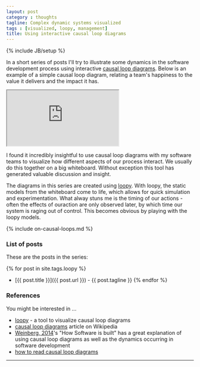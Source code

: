 ```yaml
---
layout: post
category : thoughts
tagline: Complex dynamic systems visualized
tags : [visualized, loopy, management]
title: Using interactive causal loop diagrams
---
```


{% include JB/setup %}

In a short series of posts I'll try to illustrate some dynamics
in the software development process
using interactive [causal loop diagrams].
Below is an example of a simple causal loop diagram,
relating a team's happiness to the value it delivers and the impact it has.

<iframe class="loopy" src="http://ncase.me/loopy/v1.1/?embed=1&data=[[[11,240,166,0.5,%22Team's%2520Hapiness%22,3],[12,535,164,0.5,%22Team's%2520Impact%22,3],[13,389,331,0.5,%22Delivered%2520Value%22,3]],[[11,13,-3,1,0],[13,12,-23,1,0],[12,11,-8,1,0]],[],13%5D"></iframe>


I found it incredibly insightful 
to use causal loop diagrams with my software teams 
to visualize how different aspects of our process interact.
We usually do this together on a big whiteboard. 
Without exception this tool has generated valuable discussion and insight. 

The diagrams in this series are created using [loopy].
With loopy, the static models from the whiteboard come to life,
which allows for quick simulation and experimentation.
What alway stuns me is the timing of our actions -
often the effects of ouraction are only observed later,
by which time our system is raging out of control.
This becomes obvious by playing with the loopy models.

{% include on-causal-loops.md %}

### List of posts

These are the posts in the series:

{% for post in site.tags.loopy %}
 * [{{ post.title }}]({{ post.url }}) - {{ post.tagline }}
{% endfor %}

### References

You might be interested in ...

 * [loopy] - a tool to visualize causal loop diagrams
 * [causal loop diagrams] article on Wikipedia
 * [Weinberg, 2014]'s "How Software is built" 
   has a great explanation of using causal loop diagrams
   as well as the dynamics occurring in software development 
 * [how to read causal loop diagrams]

---

 [loopy]: http://ncase.me/loopy/
 [causal loop diagrams]: https://en.wikipedia.org/wiki/Causal_loop_diagram
 [Weinberg, 2014]: https://leanpub.com/howsoftwareisbuilt
 [how to read causal loop diagrams]: https://systemsandus.com/2012/08/15/learn-to-read-clds/
